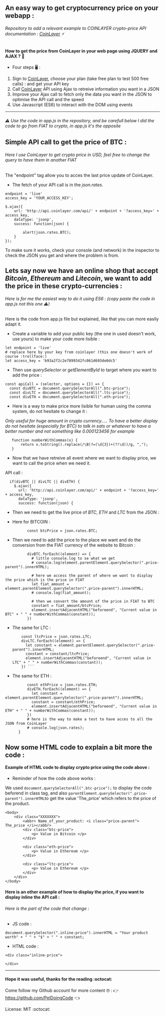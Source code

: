 ## An easy way to get cryptocurrency price on your webapp : 

###### Repository to add a relevant example to COINLAYER crypto-price API documentation : [CoinLayer](https://coinlayer.com/) :zap:

#### How to get the price from CoinLayer in your web page using **JQUERY** and **AJAX** ? :dragon_face:

* Four steps  :desktop_computer: : 

1. Sign to [CoinLayer](https://coinlayer.com/), choose your plan (take free plan to test 500 free calls) : and get your API key
2. Call [CoinLayer](https://coinlayer.com/) API using Ajax to retreive information you want in a JSON
3. Improve your Ajax call to fetch only the data you want in the JSON to optimise the API call and the speed
4. Use Javascript (ES6) to interact with the DOM using events

----------------------------------------------------------------------------------------------------------------------------
###### :warning: Use the code in app.js in the repository, and be carefull below I did the code to go from FIAT to crypto, in app.js it's the opposite


##  Simple API call to get the price of BTC :  
###### Here I use CoinLayer to get crypto price in USD, feel free to change the query to have them in another FIAT
The "endpoint" tag allow you to acces the last price update of CoinLayer.

* The fetch of your API call is in the _json.rates_.
```
endpoint = 'live'
access_key = 'YOUR_ACCESS_KEY';

$.ajax({
    url: 'http://api.coinlayer.com/api/' + endpoint + '?access_key=' + access_key,   
    dataType: 'jsonp',
    success: function(json) {

        alert(json.rates.BTC);  
    }
});
```

To make sure it works, check your console (and network) in the inspector to check the JSON you get and where the problem is from.


##  Lets say now we have an online shop that accept _Bitcoin_, _Ethereum_ and _Litecoin_, we want to add the price in these crypto-currencies : 

###### Here is for me the easiest way to do it using ES6 : (copy paste the code in app.js not this one :warning:)

Here is the code from app.js file but explained, like that you can more easily adapt it.

* Create a variable to add your public key (the one in used doesn't work, use yours) to make your code more lisible :
```
let endpoint = 'live'
# replace here by your key from coinlayer (this one doesn't work of course :trollface:) 
let access_key = 'b93a2f2c2e7899342fc061d693de0dc5'
```


* Then use _querySelector_ or _getElementById_ to target where you want to add the price : 

```
const apiCall = (selector, options = {}) => {
  const divBTC = document.querySelectorAll(".btc-price");
  const divLTC = document.querySelectorAll(".ltc-price");
  const divETH = document.querySelectorAll(".eth-price");
```

* Here is a way to make price more lisible for human using the comma system, do not hesitate to change it : 

*Only useful for huge amount in crypto currency.....* <Enter>
 *To have a better display do not hesitate (especially for BTC) to talk in sats or whatever to have a better number and not something like 0.000123456 for example*
    
```
   function numberWithCommas(x) {
       return x.toString().replace(/\B(?=(\d{3})+(?!\d))/g, ",");
   }
```

* Now that we have retreive all event where we want to display price, we want to call the price when we need it.

API call : 
```
  if(divBTC || divLTC || divETH) {
    $.ajax({
      url: 'http://api.coinlayer.com/api/' + endpoint + '?access_key=' + access_key,
      dataType: 'jsonp',
      success: function(json) {
```
* Then we need to get the live price of _BTC_, _ETH_ and _LTC_ from the JSON :

* Here for BITCOIN : 
```
          const btcPrice = json.rates.BTC;
```
* Then we need to add the price to the place we want and do the conversion from the FIAT currency of the website to Bitcoin : 
```
          divBTC.forEach((element) => {
            # little console.log to se what we get 
            # console.log(element.parentElement.querySelector(".price-parent").innerHTML);
            
            # here we access the parent of where we want to display the price which is the price in FIAT
            let fiat_amount = element.parentElement.querySelector(".price-parent").innerHTML;
            # console.log(fiat_amount);
            
            # then we convert the amount of the price in FIAT to BTC
            constant = fiat_amount/btcPrice;
            element.insertAdjacentHTML("beforeend", "Current value in BTC" + " " + numberWithCommas(constant));
          })
```

* The same for LTC :


          const ltcPrice = json.rates.LTC;
          divLTC.forEach((element) => {
            let constant = element.parentElement.querySelector(".price-parent").innerHTML;
            constant = constant/ltcPrice;
            element.insertAdjacentHTML("beforeend", "Current value in LTC" + " " + numberWithCommas(constant));
          }) ```


* The same for ETH :

```
          const ethPrice = json.rates.ETH;
          divETH.forEach((element) => {
            let constant = element.parentElement.querySelector(".price-parent").innerHTML;
            constant = constant/ethPrice;
            element.insertAdjacentHTML("beforeend", "Current value in ETH" + " " + numberWithCommas(constant));
          })
          # here is the way to make a test to have acces to all the JSON from CoinLayer
          # console.log(json.rates);
      }
```

## Now some HTML code to explain a bit more the code : 

#### Example of HTML code to display crypto price using the code above : 

* Reminder of how the code above works : 

We used ```document.querySelectorAll(".btc-price");``` to display the code beforend in class tag, and also ```parentElement.querySelector(".price-parent").innerHTML```to get the value 'The_price' which refers to the price of the product. 

```
<body>
    <div class="XXXXXXX">
        <abbr> Name_of_your_product: <i class="price-parent"> The_price </i></abbr>
        <div class="btc-price">
            <p> Value in Bitcoin </p>
        </div>
        
        <div class="eth-price">
            <p> Value in Ethereum </p>
        </div>
        
        <div class="ltc-price">
            <p> Value in Ethereum </p>
        </div>
    </div>
</body>
```

#### Here is an other example of how to display the price, if you want to display inline the API call : 
 ###### *Here is the part of the code that change :* 

* JS code : 

```
document.querySelector(".inline-price").innerHTML = "Your product worth" + " " + "$" + " " + constant;
```

* HTML code : 

```
<div class="inline-price">

</div>
```

----------------------------------------------------------------------------------------------------------------------------
#### Hope it was useful, thanks for the reading :octocat:	
Come follow my Github account for more content :nerd_face: : :point_right: https://github.com/PelDoingCode :point_left: 

License: MIT :octocat:
